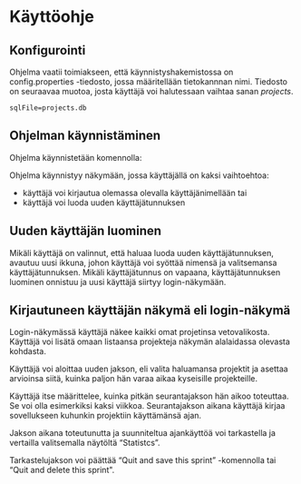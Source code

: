 # Käyttöohje

## Konfigurointi

Ohjelma vaatii toimiakseen, että käynnistyshakemistossa on  config.properties -tiedosto, jossa määritellään tietokannnan nimi. Tiedosto on seuraavaa muotoa, josta käyttäjä voi halutessaan vaihtaa sanan _projects_.

```
sqlFile=projects.db
```

## Ohjelman käynnistäminen

Ohjelma käynnistetään komennolla:

Ohjelma käynnistyy näkymään, jossa käyttäjällä on kaksi vaihtoehtoa: 
* käyttäjä voi  kirjautua olemassa olevalla käyttäjänimellään tai
* käyttäjä voi luoda uuden käyttäjätunnuksen

## Uuden käyttäjän luominen

Mikäli käyttäjä on valinnut, että haluaa luoda uuden käyttäjätunnuksen, avautuu uusi ikkuna, johon käyttäjä voi syöttää nimensä ja valitsemansa käyttäjätunnuksen. Mikäli käyttäjätunnus on vapaana, käyttäjätunnuksen luominen onnistuu ja uusi käyttäjä siirtyy login-näkymään.

## Kirjautuneen käyttäjän näkymä eli login-näkymä

Login-näkymässä käyttäjä näkee kaikki omat projetinsa vetovalikosta. 
Käyttäjä voi lisätä omaan listaansa projekteja näkymän alalaidassa olevasta kohdasta. 

Käyttäjä voi aloittaa uuden jakson, eli valita haluamansa projektit ja asettaa arvioinsa siitä, kuinka paljon hän varaa aikaa kyseisille projekteille.

Käyttäjä itse määrittelee, kuinka pitkän seurantajakson hän aikoo toteuttaa. Se voi olla esimerkiksi kaksi viikkoa. Seurantajakson aikana käyttäjä kirjaa sovellukseen kuhunkin projektiin käyttämänsä ajan. 

Jakson aikana toteutunutta ja suunniteltua ajankäyttöä voi tarkastella ja vertailla valitsemalla näytöltä “Statistcs”.

Tarkastelujakson voi päättää “Quit and save this sprint” -komennolla tai “Quit and delete this sprint".

